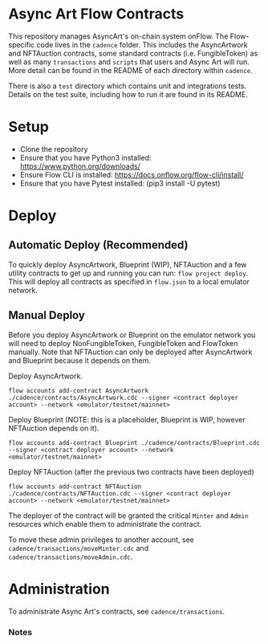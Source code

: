 # Async Art Flow Contracts

This repository manages AsyncArt's on-chain system onFlow. The Flow-specific code lives in the `cadence` folder. This includes the AsyncArtwork and NFTAuction contracts, some standard contracts (i.e. FungibleToken) as well as many `transactions` and `scripts` that users and Async Art will run. More detail can be found in the README of each directory within `cadence`.

There is also a `test` directory which contains unit and integrations tests. Details
on the test suite, including how to run it are found in its README.

# Setup

- Clone the repository
- Ensure that you have Python3 installed: https://www.python.org/downloads/
- Ensure Flow CLI is installed: https://docs.onflow.org/flow-cli/install/
- Ensure that you have Pytest installed: (pip3 install -U pytest)

# Deploy

## Automatic Deploy (Recommended)

To quickly deploy AsyncArtwork, Blueprint (WIP), NFTAuction and a few utility contracts to get up and running you can run: `flow project deploy`. This will deploy all contracts as specified in `flow.json` to a local emulator network.

## Manual Deploy

Before you deploy AsyncArtwork or Blueprint on the emulator network you will need to deploy NonFungibleToken, FungibleToken and FlowToken manually. Note that NFTAuction can only be deployed after AsyncArtwork and Blueprint because it depends on them.

Deploy AsyncArtwork.

`flow accounts add-contract AsyncArtwork ./cadence/contracts/AsyncArtwork.cdc --signer <contract deployer account> --network <emulator/testnet/mainnet>`

Deploy Blueprint (NOTE: this is a placeholder, Blueprint is WIP, however NFTAuction depends on it).

`flow accounts add-contract Blueprint ./cadence/contracts/Blueprint.cdc --signer <contract deployer account> --network <emulator/testnet/mainnet>`

Deploy NFTAuction (after the previous two contracts have been deployed)

`flow accounts add-contract NFTAuction ./cadence/contracts/NFTAuction.cdc --signer <contract deployer account> --network <emulator/testnet/mainnet>`

The deployer of the contract will be granted the critical `Minter` and `Admin` resources which enable them to administrate the contract. 

To move these admin privileges to another account, see `cadence/transactions/moveMinter.cdc` and `cadence/transactions/moveAdmin.cdc`.

# Administration 

To administrate Async Art's contracts, see `cadence/transactions`.

### Notes